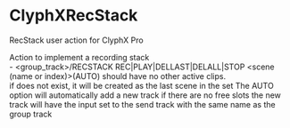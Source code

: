 # ClyphXRecStack
RecStack user action for ClyphX Pro

Action to implement a recording stack  
        - <group_track>/RECSTACK REC|PLAY|DELLAST|DELALL|STOP <scene (name or index)>(AUTO)
        <scene> should have no other active clips.  
        if <scene name> does not exist, it will be created as the last scene in the set 
        The AUTO option will automatically add a new track if there are no free slots
        the new track will have the input set to the send track with the same name as the group track

